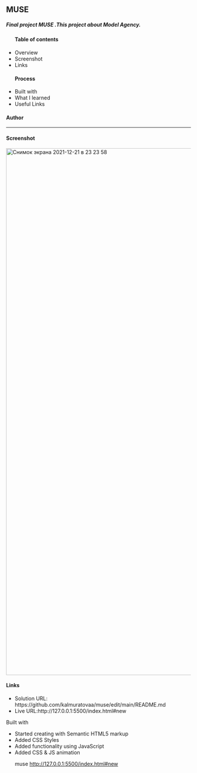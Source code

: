 <h2>MUSE</h2>
<h5> Final project MUSE .This project about Model Agency.</h5>

<ul>
  <h4>Table of contents</h4>
    <li> Overview</li>
    <li> Screenshot</li>
    <li> Links</li>
  </ul>
  <ul>
  <h4>Process</h4>
    <li>Built with  </li>
    <li> What I learned</li>
    <li> Useful Links</li>
  </ul>
<h4>Author</h4>
<hr>
<h4>Screenshot</h4>
<img width="1434" alt="Снимок экрана 2021-12-21 в 23 23 58" src="https://user-images.githubusercontent.com/91882570/146972603-84abbbad-f435-41aa-b78d-c7a08e206bc9.png">
<h4>Links</h4>
<ul>
    <li> Solution URL: https://github.com/kalmuratovaa/muse/edit/main/README.md</li>
    <li> Live URL:http://127.0.0.1:5500/index.html#new
 </li>
  </ul>
  Built with
 <ul>
  <li>Started creating with Semantic HTML5 markup</li>
  <li>Added CSS Styles</li>
  <li>Added functionality using JavaScript</li>
  <li>Added CSS & JS animation</li>

muse
http://127.0.0.1:5500/index.html#new
